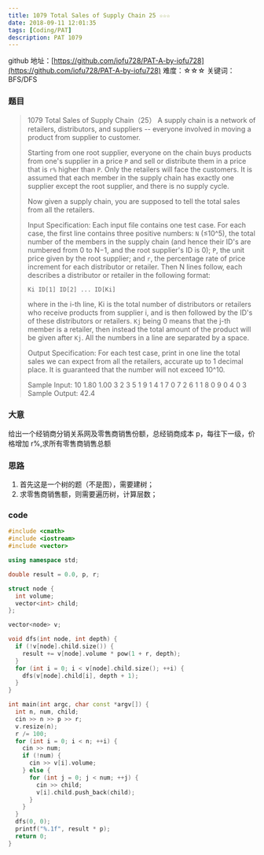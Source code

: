 ```yaml
---
title: 1079 Total Sales of Supply Chain 25 ☆☆☆
date: 2018-09-11 12:01:35
tags: [Coding/PAT]
description: PAT 1079
---
```


github 地址：[https://github.com/iofu728/PAT-A-by-iofu728](https://github.com/iofu728/PAT-A-by-iofu728)
难度：☆☆☆
关键词：BFS/DFS

### 题目

> 1079 Total Sales of Supply Chain（25）
> A supply chain is a network of retailers, distributors, and suppliers -- everyone involved in moving a product from supplier to customer.
>
> Starting from one root supplier, everyone on the chain buys products from one's supplier in a price `P` and sell or distribute them in a price that is `r%` higher than `P`. Only the retailers will face the customers. It is assumed that each member in the supply chain has exactly one supplier except the root supplier, and there is no supply cycle.
>
> Now given a supply chain, you are supposed to tell the total sales from all the retailers.
>
> Input Specification:
> Each input file contains one test case. For each case, the first line contains three positive numbers: `N` (≤10^5), the total number of the members in the supply chain (and hence their ID's are numbered from 0 to N−1, and the root supplier's ID is 0); `P`, the unit price given by the root supplier; and `r`, the percentage rate of price increment for each distributor or retailer. Then N lines follow, each describes a distributor or retailer in the following format:
>
> `Ki ID[1] ID[2] ... ID[Ki]`
>
> where in the i-th line, Ki is the total number of distributors or retailers who receive products from supplier i, and is then followed by the ID's of these distributors or retailers. `Kj` being 0 means that the j-th member is a retailer, then instead the total amount of the product will be given after `Kj`. All the numbers in a line are separated by a space.
>
> Output Specification:
> For each test case, print in one line the total sales we can expect from all the retailers, accurate up to 1 decimal place. It is guaranteed that the number will not exceed 10^10.
>
> Sample Input:
> 10 1.80 1.00
> 3 2 3 5
> 1 9
> 1 4
> 1 7
> 0 7
> 2 6 1
> 1 8
> 0 9
> 0 4
> 0 3
> Sample Output:
> 42.4

### 大意

给出一个经销商分销关系网及零售商销售份额，总经销商成本 p，每往下一级，价格增加 r%,求所有零售商销售总额

### 思路

1. 首先这是一个树的题（不是图），需要建树；
2. 求零售商销售额，则需要遍历树，计算层数；

### code

```cpp
#include <cmath>
#include <iostream>
#include <vector>

using namespace std;

double result = 0.0, p, r;

struct node {
  int volume;
  vector<int> child;
};

vector<node> v;

void dfs(int node, int depth) {
  if (!v[node].child.size()) {
    result += v[node].volume * pow(1 + r, depth);
  }
  for (int i = 0; i < v[node].child.size(); ++i) {
    dfs(v[node].child[i], depth + 1);
  }
}

int main(int argc, char const *argv[]) {
  int n, num, child;
  cin >> n >> p >> r;
  v.resize(n);
  r /= 100;
  for (int i = 0; i < n; ++i) {
    cin >> num;
    if (!num) {
      cin >> v[i].volume;
    } else {
      for (int j = 0; j < num; ++j) {
        cin >> child;
        v[i].child.push_back(child);
      }
    }
  }
  dfs(0, 0);
  printf("%.1f", result * p);
  return 0;
}

```
